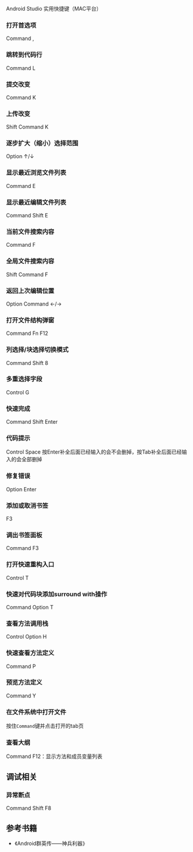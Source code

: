 Android Studio 实用快捷键（MAC平台）

### 打开首选项
Command ,
### 跳转到代码行
Command L
### 提交改变
Command K
### 上传改变
Shift Command K
### 逐步扩大（缩小）选择范围
Option ↑/↓
### 显示最近浏览文件列表
Command E
### 显示最近编辑文件列表
Command Shift E
### 当前文件搜索内容
Command F
### 全局文件搜索内容
Shift Command F
### 返回上次编辑位置
Option Command ←/→
### 打开文件结构弹窗
Command Fn F12
### 列选择/块选择切换模式
Command Shift 8
### 多重选择字段
Control G
### 快速完成
Command Shift Enter
### 代码提示
Control Space
按Enter补全后面已经输入的会不会删掉，按Tab补全后面已经输入的会全部删掉
### 修复错误
Option Enter
### 添加或取消书签
F3
### 调出书签面板
Command F3

### 打开快速重构入口
Control T
### 快速对代码块添加surround with操作
Command Option T
### 查看方法调用栈
Control Option H
### 快速查看方法定义
Command P
### 预览方法定义
Command Y
### 在文件系统中打开文件
按住`Command`键并点击打开的tab页


### 查看大纲
Command F12：显示方法和成员变量列表

## 调试相关
### 异常断点
Command Shift F8

## 参考书籍
- 《Android群英传——神兵利器》
